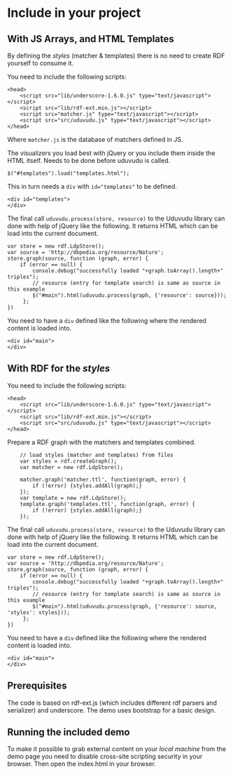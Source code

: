# Include in your project

## With JS Arrays, and HTML Templates
By defining the _styles_ (matcher & templates) there is no need to create RDF yourself to consume it.

You need to include the following scripts:

    <head>
        <script src="lib/underscore-1.6.0.js" type="text/javascript"></script>
        <script src="lib/rdf-ext.min.js"></script>
        <script src="matcher.js" type="text/javascript"></script>
        <script src="src/uduvudu.js" type="text/javascript"></script>
    </head>

Where `matcher.js` is the database of matchers defined in JS.

The visualizers you load best with jQuery or you include them inside the HTML itself. Needs to be done before uduvudu is called.

    $("#templates").load("templates.html");

This in turn needs a `div` with `id="templates"` to be defined.

    <div id="templates">
    </div>

The final call `uduvudu.process(store, resource)` to the Uduvudu library can done with help of jQuery like the following. It returns HTML which can be load into the current document.

    var store = new rdf.LdpStore();
    var source = 'http://dbpedia.org/resource/Nature';
    store.graph(source, function (graph, error) {
        if (error == null) {
            console.debug("successfully loaded "+graph.toArray().length+" triples");
            // resource (entry for template search) is same as source in this example
            $("#main").html(uduvudu.process(graph, {'resource': source}));
         };
    })

You need to have a `div` defined like the following where the rendered content is loaded into.

    <div id="main">
    </div>

## With RDF for the _styles_

You need to include the following scripts:

    <head>
        <script src="lib/underscore-1.6.0.js" type="text/javascript"></script>
        <script src="lib/rdf-ext.min.js"></script>
        <script src="src/uduvudu.js" type="text/javascript"></script>
    </head>

Prepare a RDF graph with the matchers and templates combined.

        // load styles (matcher and templates) from files
        var styles = rdf.createGraph();
        var matcher = new rdf.LdpStore();

        matcher.graph('matcher.ttl', function(graph, error) {
            if (!error) {styles.addAll(graph);}
        });
        var template = new rdf.LdpStore();
        template.graph('templates.ttl', function(graph, error) {
            if (!error) {styles.addAll(graph);}
        });

The final call `uduvudu.process(store, resource)` to the Uduvudu library can done with help of jQuery like the following. It returns HTML which can be load into the current document.

    var store = new rdf.LdpStore();
    var source = 'http://dbpedia.org/resource/Nature';
    store.graph(source, function (graph, error) {
        if (error == null) {
            console.debug("successfully loaded "+graph.toArray().length+" triples");
            // resource (entry for template search) is same as source in this example
            $("#main").html(uduvudu.process(graph, {'resource': source, 'styles': styles}));
         };
    })

You need to have a `div` defined like the following where the rendered content is loaded into.

    <div id="main">
    </div>

Prerequisites
-------------
The code is based on rdf-ext.js (which includes different rdf parsers and serializer) and underscore. The demo uses bootstrap for a basic design.


Running the included demo
-------------------------
To make it possible to grab external content on your _local machine_ from the demo page you need to disable cross-site scripting security in your browser. Then open the index.html in your browser.
